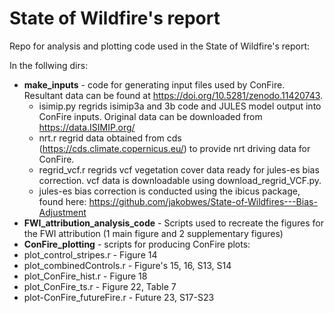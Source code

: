 # State of Wildfire's report

Repo for analysis and plotting code used in the State of Wildfire's report:

In the follwing dirs:
* **make_inputs** - code for generating input files used by ConFire. Resultant data can be found at https://doi.org/10.5281/zenodo.11420743.
  * isimip.py regrids isimip3a and 3b code and JULES model output into ConFire inputs. Original data can be downloaded from https://data.ISIMIP.org/
  * nrt.r regrid data obtained from cds (https://cds.climate.copernicus.eu/) to provide nrt driving data for ConFire.
  * regrid_vcf.r regrids vcf vegetation cover data ready for jules-es bias correction. vcf data is downloadable using download_regrid_VCF.py.
  * jules-es bias correction is conducted using the ibicus package, found here: https://github.com/jakobwes/State-of-Wildfires---Bias-Adjustment
* **FWI_attribution_analysis_code** - Scripts used to recreate the figures for the FWI attribution (1 main figure and 2 supplementary figures)
*  **ConFire_plotting** - scripts for producing ConFire plots:
 * plot_control_stripes.r - Figure 14
 * plot_combinedControls.r - Figure's 15, 16, S13, S14
 * plot_ConFire_hist.r - Figure 18
 * plot_ConFire_ts.r - Figure 22, Table 7
 * plot-ConFire_futureFire.r - Future 23, S17-S23

